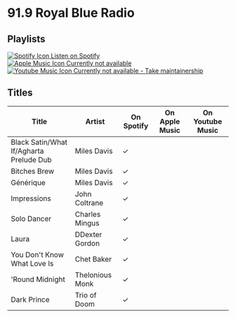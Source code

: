 # 91.9 Royal Blue Radio

## Playlists

[![Spotify Icon](https://user-images.githubusercontent.com/6068259/95839470-57169600-0d43-11eb-89e3-6b80e7c64339.png "Listen on Spotify") Listen on Spotify](https://open.spotify.com/playlist/1867ILvaNOc0XKhwKrCN2Z)  
[![Apple Music Icon](https://user-images.githubusercontent.com/6068259/95839328-2fbfc900-0d43-11eb-896b-78ba8d0f56da.png "Listen on Apple Music") Currently not available](https://github.com/MarauderXtreme/video-game-radiostation-playlists/fork)  
[![Youtube Music Icon](https://user-images.githubusercontent.com/6068259/95839482-5a118680-0d43-11eb-97f5-21338bca84df.png "Listen on Youtube Music") Currently not available - Take maintainership](https://github.com/MarauderXtreme/video-game-radiostation-playlists/fork)

## Titles

| Title                                   | Artist          | On Spotify | On Apple Music | On Youtube Music |
| --------------------------------------- | --------------- | ---------- | -------------- | ---------------- |
| Black Satin/What If/Agharta Prelude Dub | Miles Davis     | ✓          |                |                  |
| Bitches Brew                            | Miles Davis     | ✓          |                |                  |
| Générique                               | Miles Davis     | ✓          |                |                  |
| Impressions                             | John Coltrane   | ✓          |                |                  |
| Solo Dancer                             | Charles Mingus  | ✓          |                |                  |
| Laura                                   | DDexter Gordon  | ✓          |                |                  |
| You Don't Know What Love Is             | Chet Baker      | ✓          |                |                  |
| 'Round Midnight                         | Thelonious Monk | ✓          |                |                  |
| Dark Prince                             | Trio of Doom    | ✓          |                |                  |
